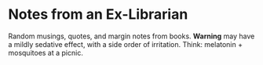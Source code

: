 # Notes from an Ex-Librarian

Random musings, quotes, and margin notes from books. **Warning** may have a mildly sedative effect, with a side order of irritation.
Think: melatonin + mosquitoes at a picnic.
